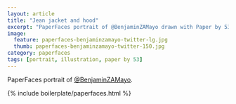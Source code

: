 ```yaml
---
layout: article
title: "Jean jacket and hood"
excerpt: "PaperFaces portrait of @BenjaminZAMayo drawn with Paper by 53 on an iPad."
image: 
  feature: paperfaces-benjaminzamayo-twitter-lg.jpg
  thumb: paperfaces-benjaminzamayo-twitter-150.jpg
category: paperfaces
tags: [portrait, illustration, paper by 53]
---
```


PaperFaces portrait of [@BenjaminZAMayo](http://twitter.com/BenjaminZAMayo).

{% include boilerplate/paperfaces.html %}
